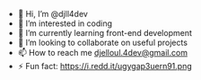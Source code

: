 - 👋 Hi, I’m @djll4dev
- 👀 I’m interested in coding
- 🌱 I’m currently learning front-end development
- 💞️ I’m looking to collaborate on useful projects
- 📫 How to reach me djelloul.4dev@gmail.com
- ⚡ Fun fact: https://i.redd.it/ugygap3uern91.png

<!---
djll4dev/djll4dev is a ✨ special ✨ repository because its `README.md` (this file) appears on your GitHub profile.
You can click the Preview link to take a look at your changes.
--->
